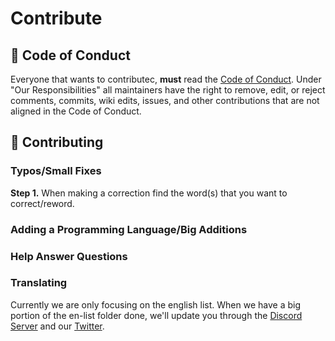 # Contribute

## 📑 Code of Conduct
Everyone that wants to contributec, **must** read the [Code of Conduct](https://github.com/Maniacxxx/programming-language-list/blob/main/CODE_OF_CONDUCT.md). Under "Our Responsibilities" all maintainers have the right to remove, edit, or reject comments, commits, wiki edits, issues, and other contributions that are not aligned in the Code of Conduct.

## 💝 Contributing

### Typos/Small Fixes
**Step 1.** When making a correction find the word(s) that you want to correct/reword.

### Adding a Programming Language/Big Additions

### Help Answer Questions

### Translating
Currently we are only focusing on the english list. When we have a big portion of the en-list folder done, we'll update you through the [Discord Server]() and our [Twitter](https://twitter.com/ListLanguage).
